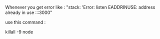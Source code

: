 
Whenever you get error like : "stack: 'Error: listen EADDRINUSE: address already in use :::3000"

use this command : 

  killall -9 node
